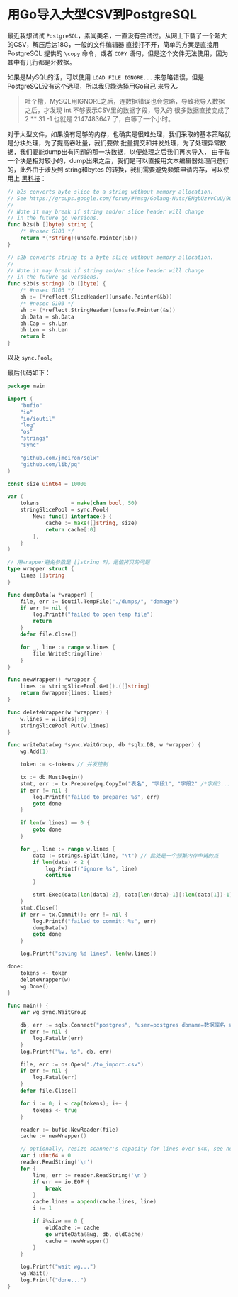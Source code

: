 # 用Go导入大型CSV到PostgreSQL

最近我想试试 `PostgreSQL`，素闻美名，一直没有尝试过。从网上下载了一个超大的CSV，解压后达18G，一般的文件编辑器
直接打不开，简单的方案是直接用 PostgreSQL 提供的 `\copy` 命令，或者 `COPY` 语句，但是这个文件无法使用，因为
其中有几行都是坏数据。

如果是MySQL的话，可以使用 `LOAD FILE IGNORE...` 来忽略错误，但是PostgreSQL没有这个选项，所以我只能选择用Go自己
来导入。

> 吐个槽，MySQL用IGNORE之后，连数据错误也会忽略，导致我导入数据之后，才发现 int 不够表示CSV里的数据字段，导入的
> 很多数据直接变成了 2 ** 31 -1 也就是 2147483647 了，白等了一个小时。

对于大型文件，如果没有足够的内存，也确实是很难处理，我们采取的基本策略就是分块处理，为了提高吞吐量，我们要做
批量提交和并发处理，为了处理异常数据，我们要能dump出有问题的那一块数据，以便处理之后我们再次导入，
由于每一个块是相对较小的，dump出来之后，我们是可以直接用文本编辑器处理问题行的，此外由于涉及到
string和bytes 的转换，我们需要避免频繁申请内存，可以使用上 [黑科技](https://github.com/valyala/fasthttp/blob/master/bytesconv.go)：

```go
// b2s converts byte slice to a string without memory allocation.
// See https://groups.google.com/forum/#!msg/Golang-Nuts/ENgbUzYvCuU/90yGx7GUAgAJ .
//
// Note it may break if string and/or slice header will change
// in the future go versions.
func b2s(b []byte) string {
	/* #nosec G103 */
	return *(*string)(unsafe.Pointer(&b))
}

// s2b converts string to a byte slice without memory allocation.
//
// Note it may break if string and/or slice header will change
// in the future go versions.
func s2b(s string) (b []byte) {
	/* #nosec G103 */
	bh := (*reflect.SliceHeader)(unsafe.Pointer(&b))
	/* #nosec G103 */
	sh := (*reflect.StringHeader)(unsafe.Pointer(&s))
	bh.Data = sh.Data
	bh.Cap = sh.Len
	bh.Len = sh.Len
	return b
}
```

以及 `sync.Pool`。

最后代码如下：

```go
package main

import (
	"bufio"
	"io"
	"io/ioutil"
	"log"
	"os"
	"strings"
	"sync"

	"github.com/jmoiron/sqlx"
	"github.com/lib/pq"
)

const size uint64 = 10000

var (
	tokens          = make(chan bool, 50)
	stringSlicePool = sync.Pool{
		New: func() interface{} {
			cache := make([]string, size)
			return cache[:0]
		},
	}
)

// 用wrapper避免参数是 []string 时，是值拷贝的问题
type wrapper struct {
	lines []string
}

func dumpData(w *wrapper) {
	file, err := ioutil.TempFile("./dumps/", "damage")
	if err != nil {
		log.Printf("failed to open temp file")
		return
	}
	defer file.Close()

	for _, line := range w.lines {
		file.WriteString(line)
	}
}

func newWrapper() *wrapper {
	lines := stringSlicePool.Get().([]string)
	return &wrapper{lines: lines}
}

func deleteWrapper(w *wrapper) {
	w.lines = w.lines[:0]
	stringSlicePool.Put(w.lines)
}

func writeData(wg *sync.WaitGroup, db *sqlx.DB, w *wrapper) {
	wg.Add(1)

	token := <-tokens // 并发控制

	tx := db.MustBegin()
	stmt, err := tx.Prepare(pq.CopyIn("表名", "字段1", "字段2" /*字段3...*/))
	if err != nil {
		log.Printf("failed to prepare: %s", err)
		goto done
	}

	if len(w.lines) == 0 {
		goto done
	}

	for _, line := range w.lines {
		data := strings.Split(line, "\t") // 此处是一个频繁内存申请的点
		if len(data) < 2 {
			log.Printf("ignore %s", line)
			continue
		}

		stmt.Exec(data[len(data)-2], data[len(data)-1][:len(data[1])-1])
	}
	stmt.Close()
	if err = tx.Commit(); err != nil {
		log.Printf("failed to commit: %s", err)
		dumpData(w)
		goto done
	}

	log.Printf("saving %d lines", len(w.lines))

done:
	tokens <- token
	deleteWrapper(w)
	wg.Done()
}

func main() {
	var wg sync.WaitGroup

	db, err := sqlx.Connect("postgres", "user=postgres dbname=数据库名 sslmode=disable password=密码")
	if err != nil {
		log.Fatalln(err)
	}
	log.Printf("%v, %s", db, err)

	file, err := os.Open("./to_import.csv")
	if err != nil {
		log.Fatal(err)
	}
	defer file.Close()

	for i := 0; i < cap(tokens); i++ {
		tokens <- true
	}

	reader := bufio.NewReader(file)
	cache := newWrapper()

	// optionally, resize scanner's capacity for lines over 64K, see next example
	var i uint64 = 0
	reader.ReadString('\n')
	for {
		line, err := reader.ReadString('\n')
		if err == io.EOF {
			break
		}
		cache.lines = append(cache.lines, line)
		i += 1

		if i%size == 0 {
			oldCache := cache
			go writeData(&wg, db, oldCache)
			cache = newWrapper()
		}
	}

	log.Printf("wait wg...")
	wg.Wait()
	log.Printf("done...")
}
```
